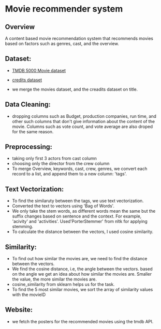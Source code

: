 
# Movie recommender system

## Overview

A content based movie recommendation system
that recommends movies based on factors such 
as genres, cast, and the overview.

## Dataset:
- [TMDB 5000 Movie dataset](https://www.kaggle.com/datasets/tmdb/tmdb-movie-metadata?select=tmdb_5000_movies.csv)
- [credits dataset](https://www.kaggle.com/datasets/tmdb/tmdb-movie-metadata?select=tmdb_5000_credits.csv)


- we merge the movies dataset, and the creadits dataset on title.

## Data Cleaning:
- dropping columns such as Budget, production companies, run time, and other such 
    columns that don't give information about the content of the movie. Columns such as 
    vote count, and vote average are also droped for the same reason.

## Preprocessing:
- taking only first 3 actors from cast column
- choosing only the director from the crew column
- To merge Overview, keywords, cast, crew, genres,
    we convert each record to a list, and append
    them to a new column: 'tags'.

## Text Vectorization:
- To find the similaruty between the tags, we use
    text vectorization.
- Converted the text to vectors using 'Bag of Words'.
- We only take the stem words, as different words 
    mean the same but the suffix changes based on
    sentence and the context. For example, 'acivity'
    and 'activities'. Used'PorterStemmer' from
    nltk for applying stemming.
- To calculate the distance between the vectors,
    I used cosine similarity.
  
## Similarity:
- To find out how similar the movies are, we need to find
    the distance between the vectors.
- We find the cosine distance, i.e, the angle between the vectors.
    based on the angle we get an idea about how similar the movies are. 
    Smaller the value, the more similar the movies are.
- cosine_similarity from sklearn helps us for the task.
- To find the 5 most similar movies, we sort the array of similarity values
    with the movieID

## Website:
- we fetch the posters for the recommended 
    movies using the tmdb API.


